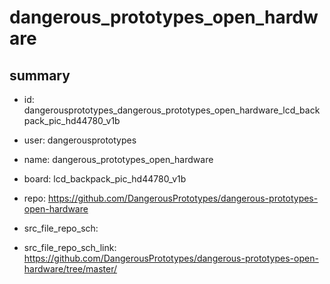 # dangerous_prototypes_open_hardware
 
## summary 
* id: dangerousprototypes_dangerous_prototypes_open_hardware_lcd_backpack_pic_hd44780_v1b
* user: dangerousprototypes
* name: dangerous_prototypes_open_hardware
* board: lcd_backpack_pic_hd44780_v1b
* repo: https://github.com/DangerousPrototypes/dangerous-prototypes-open-hardware



* src_file_repo_sch: 
* src_file_repo_sch_link: https://github.com/DangerousPrototypes/dangerous-prototypes-open-hardware/tree/master/






